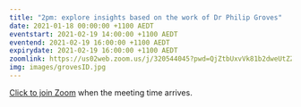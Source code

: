 ```yaml
---
title: "2pm: explore insights based on the work of Dr Philip Groves"
date: 2021-01-18 00:00:00 +1100 AEDT
eventstart: 2021-02-19 14:00:00 +1100 AEDT
eventend: 2021-02-19 16:00:00 +1100 AEDT
expirydate: 2021-02-19 16:00:00 +1100 AEDT
zoomlink: https://us02web.zoom.us/j/320544045?pwd=QjZtbUxvVk81b2dweUtZZTE3ZE9IZz09
img: images/grovesID.jpg
---
```


[Click to join Zoom](https://us02web.zoom.us/j/320544045?pwd=QjZtbUxvVk81b2dweUtZZTE3ZE9IZz09) when the meeting time arrives.